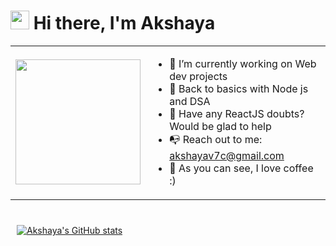 # <img src="https://emojis.slackmojis.com/emojis/images/1531849430/4246/blob-sunglasses.gif?1531849430" width="30"/> Hi there, I'm Akshaya

<table style="border:0px solid white; width:100%;">
<tr>
<td>
<img src="https://media0.giphy.com/media/RKYWKAcyXsllal6GR1/giphy.gif" width="200" align="left">
</td>

<td>

- 🔭 I’m currently working on Web dev projects
- 🌱 Back to basics with Node js and DSA
- 💬 Have any ReactJS doubts? Would be glad to help
- 📭 Reach out to me: [akshayav7c@gmail.com](akshayav7c@gmail.com)
- 🍵 As you can see, I love coffee :)

</td>
</tr>
</table>


<div style="margin-left: 10px; margin-top: 40px;">

[![Akshaya's GitHub stats](https://github-readme-stats.vercel.app/api?username=Akshaya-vc&hide=stars&count_private=true&show_icons=true&theme=apprentice&bg_color=343636&icon_color=AD9178&title_color=AD9178&hide_border=true)](https://github.com/anuraghazra/github-readme-stats)

</div>



